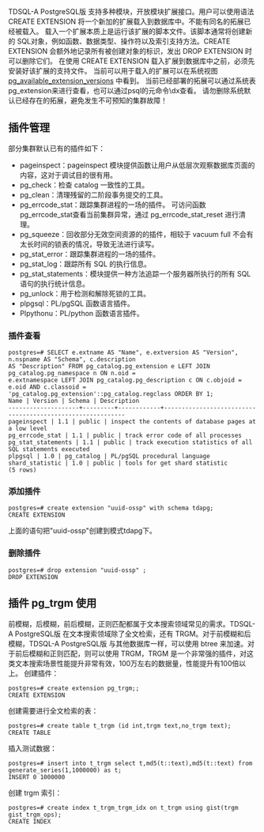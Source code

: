TDSQL-A PostgreSQL版 支持多种模块，开放模块扩展接口。用户可以使用语法 CREATE EXTENSION 将一个新加的扩展载入到数据库中。不能有同名的拓展已经被载入。
载入一个扩展本质上是运行该扩展的脚本文件。该脚本通常将创建新的 SQL对象，例如函数、数据类型、操作符以及索引支持方法。CREATE EXTENSION 会额外地记录所有被创建对象的标识，发出 DROP EXTENSION 时可以删除它们。
在使用 CREATE EXTENSION 载入扩展到数据库中之前，必须先安装好该扩展的支持文件。
当前可以用于载入的扩展可以在系统视图 [pg_available_extension_versions](http://postgres.cn/docs/10/view-pg-available-extension-versions.html) 中看到。
当前已经部署的拓展可以通过系统表pg_extension来进行查看，也可以通过psql的元命令\dx查看。
请勿删除系统默认已经存在的拓展，避免发生不可预知的集群故障！

## 插件管理
部分集群默认已有的插件如下：
- pageinspect：pageinspect 模块提供函数让用户从低层次观察数据库页面的内容，这对于调试目的很有用。
- pg_check：检查 catalog 一致性的工具。
- pg_clean：清理残留的二阶段事务提交的工具。
- pg_errcode_stat：跟踪集群进程的一场的插件。
可访问函数pg_errcode_stat查看当前集群异常，通过 pg_errcode_stat_reset 进行清理。
- pg_squeeze：回收部分无效空间资源的的插件，相较于 vacuum full 不会有太长时间的锁表的情况，导致无法进行读写。
- pg_stat_error：跟踪集群进程的一场的插件。
- pg_stat_log：跟踪所有 SQL 的执行信息。
- pg_stat_statements：模块提供一种方法追踪一个服务器所执行的所有 SQL 语句的执行统计信息。
- pg_unlock：用于检测和解除死锁的工具。
- plpgsql：PL/pgSQL 函数语言插件。
- Plpythonu：PL/python 函数语言插件。

### 插件查看
```
postgres=# SELECT e.extname AS "Name", e.extversion AS "Version", n.nspname AS "Schema", c.description
AS "Description" FROM pg_catalog.pg_extension e LEFT JOIN pg_catalog.pg_namespace n ON n.oid =
e.extnamespace LEFT JOIN pg_catalog.pg_description c ON c.objoid = e.oid AND c.classoid =
'pg_catalog.pg_extension'::pg_catalog.regclass ORDER BY 1;
Name | Version | Schema | Description
--------------------+---------+------------+-----------------------------------------------------------
pageinspect | 1.1 | public | inspect the contents of database pages at a low level
pg_errcode_stat | 1.1 | public | track error code of all processes
pg_stat_statements | 1.1 | public | track execution statistics of all SQL statements executed
plpgsql | 1.0 | pg_catalog | PL/pgSQL procedural language
shard_statistic | 1.0 | public | tools for get shard statistic
(5 rows)
```

### 添加插件
```
postgres=# create extension "uuid-ossp" with schema tdapg;
CREATE EXTENSION
```
上面的语句把"uuid-ossp"创建到模式tdapg下。

### 删除插件
```
postgres=# drop extension "uuid-ossp" ;
DROP EXTENSION
```

## 插件 pg_trgm 使用
前模糊，后模糊，前后模糊，正则匹配都属于文本搜索领域常见的需求。TDSQL-A PostgreSQL版 在文本搜索领域除了全文检索，还有 TRGM。对于前模糊和后模糊，TDSQL-A PostgreSQL版 与其他数据库一样，可以使用 btree 来加速。对于前后模糊和正则匹配，则可以使用 TRGM，TRGM 是一个非常强的插件，对这类文本搜索场景性能提升非常有效，100万左右的数据量，性能提升有100倍以上。
创建插件：
```
postgres=# create extension pg_trgm;;
CREATE EXTENSION
```
创建需要进行全文检索的表：
```
postgres=# create table t_trgm (id int,trgm text,no_trgm text);
CREATE TABLE
```
插入测试数据：
```
postgres=# insert into t_trgm select t,md5(t::text),md5(t::text) from generate_series(1,1000000) as t;
INSERT 0 1000000
```
创建 trgm 索引：
```
postgres=# create index t_trgm_trgm_idx on t_trgm using gist(trgm gist_trgm_ops);
CREATE INDEX
```
